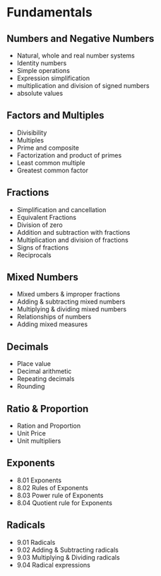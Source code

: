 # Fundamentals

## Numbers and Negative Numbers
- Natural, whole and real number systems
- Identity numbers
- Simple operations
- Expression simplification
- multiplication and division of signed numbers
- absolute values

## Factors and Multiples
- Divisibility
- Multiples
- Prime and composite
- Factorization and product of primes
- Least common multiple
- Greatest common factor

## Fractions

- Simplification and cancellation
- Equivalent Fractions
- Division of zero
- Addition and subtraction with fractions
- Multiplication and division of fractions
- Signs of fractions
- Reciprocals

## Mixed Numbers

- Mixed umbers & improper fractions
- Adding & subtracting mixed numbers
- Multiplying & dividing mixed numbers
- Relationships of numbers
- Adding mixed measures

## Decimals

- Place value
- Decimal arithmetic
- Repeating decimals
- Rounding

## Ratio & Proportion

- Ration and Proportion
- Unit Price
- Unit multipliers

## Exponents

- 8.01 Exponents
- 8.02 Rules of Exponents
- 8.03 Power rule of Exponents
- 8.04 Quotient rule for Exponents

## Radicals

- 9.01 Radicals
- 9.02 Adding & Subtracting radicals
- 9.03 Multiplying & Dividing radicals
- 9.04 Radical expressions